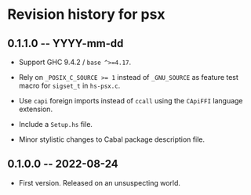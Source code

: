 # Revision history for psx

## 0.1.1.0 -- YYYY-mm-dd

* Support GHC 9.4.2 / `base ^>=4.17`.

* Rely on `_POSIX_C_SOURCE >= 1` instead of `_GNU_SOURCE` as feature test macro
  for `sigset_t` in `hs-psx.c`.

* Use `capi` foreign imports instead of `ccall` using the `CApiFFI` language
  extension.

* Include a `Setup.hs` file.

* Minor stylistic changes to Cabal package description file.

## 0.1.0.0 -- 2022-08-24

* First version. Released on an unsuspecting world.
